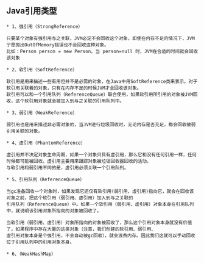 ## Java引用类型 ##

	* 1、强引用（StrongReference）

    只要某个对象有强引用与之关联，JVM必定不会回收这个对象，即使在内存不足的情况下，JVM宁愿抛出OutOfMemory错误也不会回收这种对象。
	比如：Person person = new Person，当 person=null 时，JVM在合适的时间就会回收该对象

	* 2、软引用（SoftReference） 

    软引用是用来描述一些有用但并不是必需的对象，在Java中用SoftReference类来表示。对于软引用关联着的对象，只有在内存不足的时候JVM才会回收该对象。
    软引用可以和一个引用队列（ReferenceQueue）联合使用，如果软引用所引用的对象被JVM回收，这个软引用对象就会被加入到与之关联的引用队列中。
  
	* 3、弱引用（WeakReference）
   
    弱引用也是用来描述非必需对象的，当JVM进行垃圾回收时，无论内存是否充足，都会回收被弱引用关联的对象。

	* 4、虚引用（PhantomReference）

    虚引用并不决定对象生命周期，如果一个对象只具有虚引用，那么它和没有任何引用一样，任何时候都可能被回收。虚引用主要用来跟踪对象被垃圾回收器回收的活动。
    与软引用和弱引用不同的是，虚引用必须关联一个引用队列。

	* 5、引用队列（ReferenceQueue）
	
	当gc准备回收一个对象时，如果发现它还仅有软引用(弱引用、虚引用)指向它，就会在回收该对象之前，把这个软引用（弱引用、虚引用）加入到与之关联的
	引用队列（ReferenceQueue）中。如果一个软引用（弱引用、虚引用）对象本身在引用队列中，就说明该引用对象所指向的对象被回收了。
	
	当软引用（弱引用、虚引用）对象所指向的对象被回收了，那么这个引用对象本身就没有价值了，如果程序中存在大量的这类对象（注意，我们创建的软引用、弱引用、
	虚引用对象本身是个强引用，不会自动被gc回收），就会浪费内存。因此我们这就可以手动回收位于引用队列中的引用对象本身。

	* 6、（WeakHashMap）